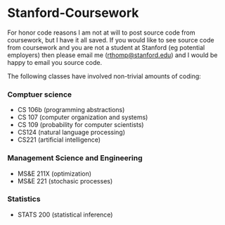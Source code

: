 # Stanford-Coursework

For honor code reasons I am not at will to post source code from coursework, but I have it all saved. If you would like to see source code from coursework and you are not a student at Stanford (eg potential employers) then please email me (rthomp@stanford.edu) and I would be happy to email you source code.

The following classes have involved non-trivial amounts of coding:

### Comptuer science
* CS 106b (programming abstractions)
* CS 107 (computer organization and systems)
* CS 109 (probability for computer scientists)
* CS124 (natural language processing)
* CS221 (artificial intelligence)

### Management Science and Engineering
* MS&E 211X (optimization)
* MS&E 221 (stochasic processes)

### Statistics
* STATS 200 (statistical inference)
